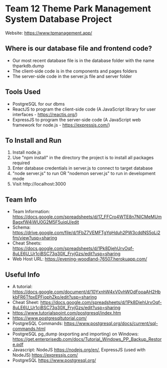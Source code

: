 # Team 12 Theme Park Management System Database Project

Website: https://www.tpmanagement.app/

## Where is our database file and frontend code?
- Our most recent database file is in the database folder with the name thparkdb.dump
- The client-side code is in the components and pages folders
- The server-side code in the server.js file and server folder

## Tools Used
- PostgreSQL for our dbms
- ReactJS to program the client-side code (A JavaScript library for user interfaces - https://reactjs.org/)
- ExpressJS to program the server-side code (A JavaScript web framework for node.js - https://expressjs.com/)

## To Install and Run
1. Install node.js
2. Use "npm install" in the directory the project is to install all packages required
3. Enter database credentials in server.js to connect to target database
3. "node server.js" to run OR "nodemon server.js" to run in development mode
5. Visit http://localhost:3000

## Team Info

- Team Information: https://docs.google.com/spreadsheets/d/17_FFCro4WTE8n7NICMeMUmBagxfW4iWU0G2M5F5uiqU/edit
- Schema: https://drive.google.com/file/d/1FbZ7VEMFTgYqHduh2PW3cddNS5oLi2fm/view?usp=sharing
- Cheat Sheets: https://docs.google.com/spreadsheets/d/1Pk8DjehUrvOqf-8uLE6U_Ur1cjBSC73q30X_FryjGzs/edit?usp=sharing
- Web Host URL: https://evening-woodland-76507.herokuapp.com/

## Useful Info
- A tutorial: https://docs.google.com/document/d/10YxnhW4xV0vhWOdFooaAH2HbkbFR6TfpxEPFiophZko/edit?usp=sharing
- Cheat Sheet: https://docs.google.com/spreadsheets/d/1Pk8DjehUrvOqf-8uLE6U_Ur1cjBSC73q30X_FryjGzs/edit?usp=sharing
- https://www.tutorialspoint.com/postgresql/index.htm
- https://www.postgresqltutorial.com/
- PostgreSQL Commands: https://www.postgresql.org/docs/current/sql-commands.html
- PostgreSQL pg_dump (exporting and importing) on Windows: https://get.enterprisedb.com/docs/Tutorial_Windows_PP_Backup_Restore.pdf
- Javascript: NodeJS https://nodejs.org/en/, ExpressJS (used with NodeJS) https://expressjs.com/
- PostgreSQL https://www.postgresql.org/
